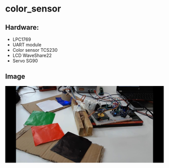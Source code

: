 # color_sensor
## Hardware:
* LPC1769
* UART module
* Color sensor TCS230
* LCD WaveShare22
* Servo SG90
## Image
![Img](https://github.com/tsarquis88/color_sensor/blob/master/docs/img.jpg)
